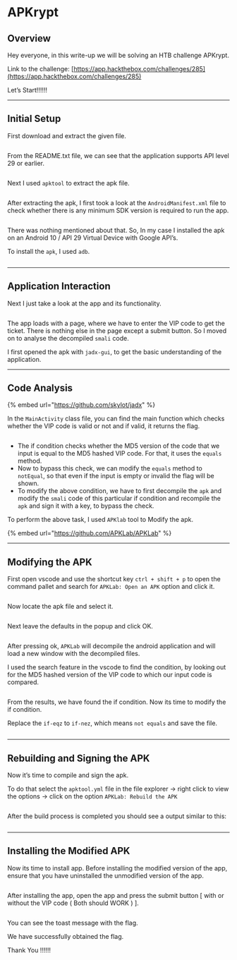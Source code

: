 # APKrypt

## Overview

Hey everyone, in this write-up we will be solving an HTB challenge APKrypt.

Link to the challenge: [https://app.hackthebox.com/challenges/285](https://app.hackthebox.com/challenges/285)

Let’s Start!!!!!!

***

## Initial Setup

First download and extract the given file.

<figure><img src="../.gitbook/assets/Untitled (9).png" alt=""><figcaption></figcaption></figure>

From the README.txt file, we can see that the application supports API level 29 or earlier.

<figure><img src="../.gitbook/assets/Untitled 1 (9).png" alt=""><figcaption></figcaption></figure>

Next I used `apktool` to extract the apk file.

<figure><img src="../.gitbook/assets/Untitled 2 (9).png" alt=""><figcaption></figcaption></figure>

After extracting the apk, I first took a look at the `AndroidManifest.xml` file to check whether there is any minimum SDK version is required to run the app.

<figure><img src="../.gitbook/assets/Untitled 3 (9).png" alt=""><figcaption></figcaption></figure>

There was nothing mentioned about that. So, In my case I installed the apk on an Android 10 / API 29 Virtual Device with Google API’s.

To install the `apk`, I used `adb`.

<figure><img src="../.gitbook/assets/Untitled 4 (9).png" alt=""><figcaption></figcaption></figure>

***

## Application Interaction

Next I just take a look at the app and its functionality.

<figure><img src="../.gitbook/assets/Untitled 5 (9).png" alt=""><figcaption></figcaption></figure>

The app loads with a page, where we have to enter the VIP code to get the ticket. There is nothing else in the page except a submit button. So I moved on to analyse the decompiled `smali` code.

I first opened the apk with `jadx-gui`, to get the basic understanding of the application.

***

## Code Analysis

{% embed url="https://github.com/skylot/jadx" %}

In the `MainActivity` class file, you can find the main function which checks whether the VIP code is valid or not and if valid, it returns the flag.

<figure><img src="../.gitbook/assets/Untitled 6 (9).png" alt=""><figcaption></figcaption></figure>

* The if condition checks whether the MD5 version of the code that we input is equal to the MD5 hashed VIP code. For that, it uses the `equals` method.
* Now to bypass this check, we can modify the `equals` method to `notEqual`, so that even if the input is empty or invalid the flag will be shown.
* To modify the above condition, we have to first decompile the `apk` and modify the `smali` code of this particular if condition and recompile the `apk` and sign it with a key, to bypass the check.

To perform the above task, I used `APKlab` tool to Modify the apk.

{% embed url="https://github.com/APKLab/APKLab" %}

***

## Modifying the APK

First open vscode and use the shortcut key `ctrl + shift + p` to open the command pallet and search for `APKLab: Open an APK` option and click it.

<figure><img src="../.gitbook/assets/Untitled 7 (8).png" alt=""><figcaption></figcaption></figure>

Now locate the apk file and select it.

<figure><img src="../.gitbook/assets/Untitled 8 (8).png" alt=""><figcaption></figcaption></figure>

Next leave the defaults in the popup and click OK.

<figure><img src="../.gitbook/assets/Untitled 9 (7).png" alt=""><figcaption></figcaption></figure>

After pressing ok, `APKLab` will decompile the android application and will load a new window with the decompiled files.

I used the search feature in the vscode to find the condition, by looking out for the MD5 hashed version of the VIP code to which our input code is compared.

<figure><img src="../.gitbook/assets/Untitled 10 (7).png" alt=""><figcaption></figcaption></figure>

From the results, we have found the if condition. Now its time to modify the if condition.

Replace the `if-eqz` to `if-nez`, which means `not equals` and save the file.

<figure><img src="../.gitbook/assets/Untitled 11 (7).png" alt=""><figcaption></figcaption></figure>

***

## Rebuilding and Signing the APK

Now it’s time to compile and sign the apk.

To do that select the `apktool.yml` file in the file explorer → right click to view the options → click on the option `APKLab: Rebuild the APK`

<figure><img src="../.gitbook/assets/Untitled 12 (7).png" alt=""><figcaption></figcaption></figure>

After the build process is completed you should see a output similar to this:

<figure><img src="../.gitbook/assets/Untitled 13 (7).png" alt=""><figcaption></figcaption></figure>

***

## Installing the Modified APK

Now its time to install app. Before installing the modified version of the app, ensure that you have uninstalled the unmodified version of the app.

<figure><img src="../.gitbook/assets/Untitled 14 (7).png" alt=""><figcaption></figcaption></figure>

After installing the app, open the app and press the submit button \[ with or without the VIP code ( Both should WORK ) ].

<figure><img src="../.gitbook/assets/Untitled 15 (5).png" alt=""><figcaption></figcaption></figure>

You can see the toast message with the flag.

We have successfully obtained the flag.

Thank You !!!!!!

